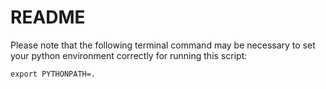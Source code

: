 # README

Please note that the following terminal command may be necessary to set your python environment correctly for running this script:

<code>export PYTHONPATH=.</code>
